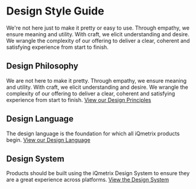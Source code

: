 # Design Style Guide
We're not here just to make it pretty or easy to use. Through empathy, we ensure meaning and utility. With craft, we elicit understanding and desire. We wrangle the complexity of our offering to deliver a clear, coherent and satisfying experience from start to finish.



## Design Philosophy
We are not here to make it pretty. Through empathy, we ensure meaning and utility. With craft, we elicit understanding and desire. We wrangle the complexity of our offering to deliver a clear, coherent and satisfying experience from start to finish.
[View our Design Principles](styles/01-index.md)

## Design Language
The design language is the foundation for which all iQmetrix products begin.
[View our Design Language](styles/01-index.md)

## Design System
Products should be built using the iQmetrix Design System to ensure they are a great experience across platforms. <a href="https://iqmetrix.github.io/hub.docs"> View the Design System </a>
